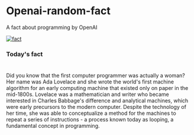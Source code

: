 
# Openai-random-fact
 A fact about programming by OpenAI

[![fact](https://github.com/MarioVidoni/openai-daily-fact/actions/workflows/main.yml/badge.svg)](https://github.com/MarioVidoni/openai-daily-fact/actions/workflows/main.yml)

### Today's fact
# 
Did you know that the first computer programmer was actually a woman? Her name was Ada Lovelace and she wrote the world's first machine algorithm for an early computing machine that existed only on paper in the mid-1800s. Lovelace was a mathematician and writer who became interested in Charles Babbage's difference and analytical machines, which were early precursors to the modern computer. Despite the technology of her time, she was able to conceptualize a method for the machines to repeat a series of instructions - a process known today as looping, a fundamental concept in programming.